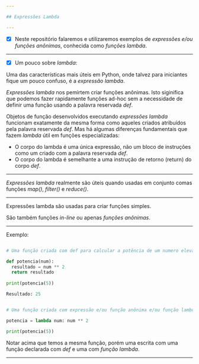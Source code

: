 ```yaml
---

## Expressões Lambda

---
```


- [x] Neste repositório falaremos e utilizaremos exemplos de _expressões e/ou funções anônimas_, conhecida como _funções lambda_.

---

- [x] Um pouco sobre _lambda_:

Uma das características mais úteis em Python, onde talvez para iniciantes fique um pouco confuso, é a _expressão lambda_.

_Expressões lambda_ nos pemirtem criar funções anônimas. Isto siginifica que podemos fazer rapidamente funções ad-hoc sem a necessidade de definir uma função usando a palavra reservada _def_.

Objetos de função desenvolvidos executando _expressões lambda_ funcionam exatamente da mesma forma como aqueles criados atribuídos pela palavra reservada _def_. Mas há algumas diferenças fundamentais que fazem _lambda_ útil em funções especializadas:

- O corpo do lambda é uma única expressão, não um bloco de instruções como um criado com a palavra reservada _def_.
- O corpo do lambda é semelhante a uma instrução de retorno (return) do corpo _def_.

---

_Expressões lambda_ realmente são úteis quando usadas em conjunto comas funções _map()_, _filter()_ e _reduce()_.

---

Expressões lambda são usadas para criar funções simples.

São também funções _in-line_ ou apenas _funções anônimas_.

---

Exemplo:

```Python

# Uma função criada com def para calcular a potência de um numero elevado à 2.

def potencia(num):
  resultado = num ** 2
  return resultado
  
print(potencia(5))

Resultado: 25

```

```Python

# Uma função criada com expressão e/ou função anônima e/ou função lambda para calcula a potência de um número elevado à 2.

potencia = lambda num: num ** 2

print(potencia(5))

```

Notar acima que temos a mesma função, porém uma escrita com uma função declarada com _def_ e uma com _função lambda_.

---









